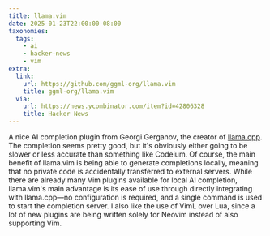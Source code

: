 ```yaml
---
title: llama.vim
date: 2025-01-23T22:00:00-08:00
taxonomies:
  tags:
    - ai
    - hacker-news
    - vim
extra:
  link:
    url: https://github.com/ggml-org/llama.vim
    title: ggml-org/llama.vim
  via:
    url: https://news.ycombinator.com/item?id=42806328
    title: Hacker News
---
```


A nice AI completion plugin from Georgi Gerganov, the creator of [llama.cpp](https://github.com/ggerganov/llama.cpp). The completion seems pretty good, but it's obviously either going to be slower or less accurate than something like Codeium. Of course, the main benefit of llama.vim is being able to generate completions locally, meaning that no private code is accidentally transferred to external servers. While there are already many Vim plugins available for local AI completion, llama.vim's main advantage is its ease of use through directly integrating with llama.cpp—no configuration is required, and a single command is used to start the completion server. I also like the use of VimL over Lua, since a lot of new plugins are being written solely for Neovim instead of also supporting Vim.
